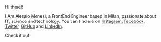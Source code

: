 
Hi there!!

I Am Alessio Monesi, a FrontEnd Engineer based in Milan, passionate about IT, science and technology.
You can find me on <a href="https://www.instagram.com/alemone34">Instagram</a>, <a href="https://www.facebook.com/alessio.monesi.7">Facebook</a>, <a href="https://twitter.com/AlessioMonesi">Twitter</a>, <a href="https://www.github.com/monesialessio">GitHub</a> and <a href="https://www.linkedin.com/in/alessiomonesi1992">LinkedIn</a>.

Check it out!
